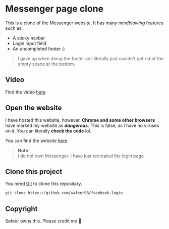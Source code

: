 # Messenger page clone

This is a clone of the Messenger website. It has many _mindblowing_ features such as:

- A sticky navbar
- Login input field
- An uncompleted footer :)

> I gave up when doing the footer as I literally just couldn't get rid of the empty space at the bottom.

## Video
Find the video [here](https://www.youtube.com/watch?v=8Oi52zeFuqQ&ab_channel=Safeer)

## Open the website
I have hosted this website, however, **Chrome and some other browsers** have marked my website as ***dangerous.*** This is false, as I have no viruses on it. You can literally **check the code** lol. 

You can find the website [here](https://safeer98.github.io/facebook-login/)

> **Note:**<br>
> I do not own Messenger. I have just recreated the login page

## Clone this project
You need  [Git](https://git-scm.com/) to clone this repositary.


```sh
git clone https://github.com/safeer98/facebook-login
```
## Copyright
Safeer owns this. Please credit me 🥺

